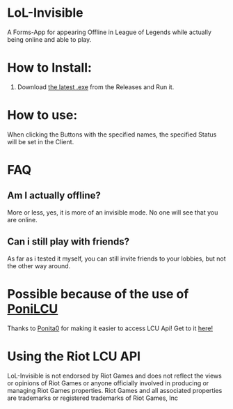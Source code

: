 # LoL-Invisible
A Forms-App for appearing Offline in League of Legends while actually being online and able to play.

# How to Install:

1. Download [the latest .exe](https://github.com/DGHades/LoL-Invisible/releases/tag/v1.0.0) from the Releases and Run it. 

# How to use:

When clicking the Buttons with the specified names, the specified Status will be set in the Client.

# FAQ

## Am I actually offline?
More or less, yes, it is more of an invisible mode. No one will see that you are online.

## Can i still play with friends?
As far as i tested it myself, you can still invite friends to your lobbies, but not the other way around.

# Possible because of the use of [PoniLCU](https://github.com/Ponita0/PoniLCU)
Thanks to [Ponita0](https://github.com/Ponita0) for making it easier to access LCU Api! Get to it [here!](https://github.com/Ponita0/PoniLCU)

# Using the Riot LCU API
LoL-Invisible is not endorsed by Riot Games and does not reflect the views or opinions of Riot Games or anyone officially involved in producing or managing Riot Games properties. Riot Games and all associated properties are trademarks or registered trademarks of Riot Games, Inc
